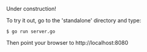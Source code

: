 Under construction!

To try it out, go to the 'standalone' directory and type:

    $ go run server.go

Then point your browser to http://localhost:8080
